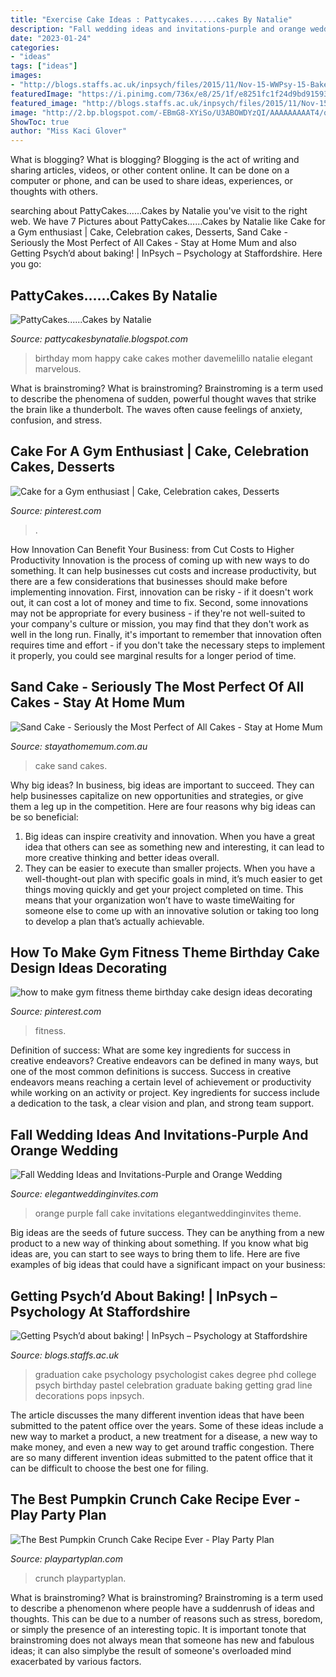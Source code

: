 ```yaml
---
title: "Exercise Cake Ideas : Pattycakes......cakes By Natalie"
description: "Fall wedding ideas and invitations-purple and orange wedding"
date: "2023-01-24"
categories:
- "ideas"
tags: ["ideas"]
images:
- "http://blogs.staffs.ac.uk/inpsych/files/2015/11/Nov-15-WWPsy-15-Bake-3.jpg"
featuredImage: "https://i.pinimg.com/736x/e8/25/1f/e8251fc1f24d9bd9159338f898a1e952.jpg"
featured_image: "http://blogs.staffs.ac.uk/inpsych/files/2015/11/Nov-15-WWPsy-15-Bake-3.jpg"
image: "http://2.bp.blogspot.com/-EBmG8-XYiSo/U3ABOWDYzQI/AAAAAAAAAT4/qmAxdihNnYI/s1600/IMG_0029.jpg"
ShowToc: true
author: "Miss Kaci Glover"
---
```



What is blogging?
What is blogging? Blogging is the act of writing and sharing articles, videos, or other content online. It can be done on a computer or phone, and can be used to share ideas, experiences, or thoughts with others.

	

		
searching about PattyCakes......Cakes by Natalie you've visit to the right web. We have 7 Pictures about PattyCakes......Cakes by Natalie like Cake for a Gym enthusiast | Cake, Celebration cakes, Desserts, Sand Cake - Seriously the Most Perfect of All Cakes - Stay at Home Mum and also Getting Psych’d about baking! | InPsych – Psychology at Staffordshire. Here you go:
		
    
## PattyCakes......Cakes By Natalie

<img loading=lazy src="http://2.bp.blogspot.com/-EBmG8-XYiSo/U3ABOWDYzQI/AAAAAAAAAT4/qmAxdihNnYI/s1600/IMG_0029.jpg" onerror="this.onerror=null;this.src='https://tse4.mm.bing.net/th?id=OIP.Cte7l4NbwNCP3x0t6H_-_gHaJ4&amp;pid=15.1';" alt="PattyCakes......Cakes by Natalie">

_Source: pattycakesbynatalie.blogspot.com_

>birthday mom happy cake cakes mother davemelillo natalie elegant marvelous. 

	

What is brainstroming?
What is brainstroming? Brainstroming is a term used to describe the phenomena of sudden, powerful thought waves that strike the brain like a thunderbolt. The waves often cause feelings of anxiety, confusion, and stress.

    
## Cake For A Gym Enthusiast | Cake, Celebration Cakes, Desserts

<img loading=lazy src="https://i.pinimg.com/originals/f6/05/b6/f605b6a0b2ea70b76f7ec25ef8571ac8.jpg" onerror="this.onerror=null;this.src='https://tse3.mm.bing.net/th?id=OIP.tOnahzDqE5OnPQGgILQqxwHaJ4&amp;pid=15.1';" alt="Cake for a Gym enthusiast | Cake, Celebration cakes, Desserts">

_Source: pinterest.com_

>. 

	

How Innovation Can Benefit Your Business: from Cut Costs to Higher Productivity
Innovation is the process of coming up with new ways to do something. It can help businesses cut costs and increase productivity, but there are a few considerations that businesses should make before implementing innovation. First, innovation can be risky - if it doesn't work out, it can cost a lot of money and time to fix. Second, some innovations may not be appropriate for every business - if they're not well-suited to your company's culture or mission, you may find that they don't work as well in the long run. Finally, it's important to remember that innovation often requires time and effort - if you don't take the necessary steps to implement it properly, you could see marginal results for a longer period of time.

    
## Sand Cake - Seriously The Most Perfect Of All Cakes - Stay At Home Mum

<img loading=lazy src="https://www.stayathomemum.com.au/wp-content/uploads/2015/04/Sand-Cake-New.jpg" onerror="this.onerror=null;this.src='https://tse1.mm.bing.net/th?id=OIP.8UGvpGrvVCyPz0X2HjKiUQHaE8&amp;pid=15.1';" alt="Sand Cake - Seriously the Most Perfect of All Cakes - Stay at Home Mum">

_Source: stayathomemum.com.au_

>cake sand cakes. 

	

Why big ideas?
In business, big ideas are important to succeed. They can help businesses capitalize on new opportunities and strategies, or give them a leg up in the competition. Here are four reasons why big ideas can be so beneficial: 
1) Big ideas can inspire creativity and innovation. When you have a great idea that others can see as something new and interesting, it can lead to more creative thinking and better ideas overall. 
2) They can be easier to execute than smaller projects. When you have a well-thought-out plan with specific goals in mind, it’s much easier to get things moving quickly and get your project completed on time. This means that your organization won’t have to waste timeWaiting for someone else to come up with an innovative solution or taking too long to develop a plan that’s actually achievable.

    
## How To Make Gym Fitness Theme Birthday Cake Design Ideas Decorating

<img loading=lazy src="https://i.pinimg.com/736x/e8/25/1f/e8251fc1f24d9bd9159338f898a1e952.jpg" onerror="this.onerror=null;this.src='https://tse3.mm.bing.net/th?id=OIP.3th9ZjZR8nj0xq3BUAt5vAHaEK&amp;pid=15.1';" alt="how to make gym fitness theme birthday cake design ideas decorating">

_Source: pinterest.com_

>fitness. 

	

Definition of success: What are some key ingredients for success in creative endeavors?
Creative endeavors can be defined in many ways, but one of the most common definitions is success. Success in creative endeavors means reaching a certain level of achievement or productivity while working on an activity or project. Key ingredients for success include a dedication to the task, a clear vision and plan, and strong team support.

    
## Fall Wedding Ideas And Invitations-Purple And Orange Wedding

<img loading=lazy src="https://www.elegantweddinginvites.com/wedding-blog/wp-content/uploads/2013/05/fall-wedding-cake-purple-and-orange.jpg" onerror="this.onerror=null;this.src='https://tse3.mm.bing.net/th?id=OIP.PtKnsbIteOcY8iMXPwY7OwHaLD&amp;pid=15.1';" alt="Fall Wedding Ideas and Invitations-Purple and Orange Wedding">

_Source: elegantweddinginvites.com_

>orange purple fall cake invitations elegantweddinginvites theme. 

	

Big ideas are the seeds of future success. They can be anything from a new product to a new way of thinking about something. If you know what big ideas are, you can start to see ways to bring them to life. Here are five examples of big ideas that could have a significant impact on your business:

    
## Getting Psych’d About Baking! | InPsych – Psychology At Staffordshire

<img loading=lazy src="http://blogs.staffs.ac.uk/inpsych/files/2015/11/Nov-15-WWPsy-15-Bake-3.jpg" onerror="this.onerror=null;this.src='https://tse1.mm.bing.net/th?id=OIP.RYzQOJD5S00BqTudRdbpoQHaFk&amp;pid=15.1';" alt="Getting Psych’d about baking! | InPsych – Psychology at Staffordshire">

_Source: blogs.staffs.ac.uk_

>graduation cake psychology psychologist cakes degree phd college psych birthday pastel celebration graduate baking getting grad line decorations pops inpsych. 

	

The article discusses the many different invention ideas that have been submitted to the patent office over the years. Some of these ideas include a new way to market a product, a new treatment for a disease, a new way to make money, and even a new way to get around traffic congestion. There are so many different invention ideas submitted to the patent office that it can be difficult to choose the best one for filing.

    
## The Best Pumpkin Crunch Cake Recipe Ever - Play Party Plan

<img loading=lazy src="https://www.playpartyplan.com/wp-content/uploads/2014/11/Pumpkin-Crunch-Cake-Recipe-3.jpg" onerror="this.onerror=null;this.src='https://tse3.mm.bing.net/th?id=OIP.CQ7IhjS4Z8OcHUgpMxsknwHaLH&amp;pid=15.1';" alt="The Best Pumpkin Crunch Cake Recipe Ever - Play Party Plan">

_Source: playpartyplan.com_

>crunch playpartyplan. 

	

What is brainstroming?
What is brainstroming? Brainstroming is a term used to describe a phenomenon where people have a suddenrush of ideas and thoughts. This can be due to a number of reasons such as stress, boredom, or simply the presence of an interesting topic. It is important tonote that brainstroming does not always mean that someone has new and fabulous ideas; it can also simplybe the result of someone's overloaded mind exacerbated by various factors.

